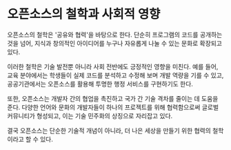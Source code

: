 # 오픈소스의 철학과 사회적 영향

오픈소스의 철학은 '공유와 협력'을 바탕으로 한다. 단순히 프로그램의
코드를 공개하는 것을 넘어, 지식과 창의적인 아이디어를 누구나 자유롭게
나눌 수 있는 문화로 확장되고 있다.

이러한 철학은 기술 발전뿐 아니라 사회 전반에도 긍정적인 영향을 미친다.
예를 들어, 교육 분야에서는 학생들이 실제 코드를 분석하고 수정해 보며
개발 역량을 기를 수 있고, 공공기관에서는 오픈소스를 활용해 투명한 행정
서비스를 구현하기도 한다.

또한, 오픈소스는 개발자 간의 협업을 촉진하고 국가 간 기술 격차를 줄이는
데 도움을 준다. 다양한 언어와 문화의 개발자들이 하나의 프로젝트를 위해
협력함으로써 글로벌 커뮤니티가 형성되고, 이는 기술 민주화의 상징으로
자리잡고 있다.

결국 오픈소스는 단순한 기술적 개념이 아니라, 더 나은 세상을 만들기 위한
협력의 철학이라고 할 수 있다.
